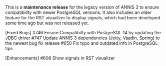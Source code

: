 This is a **maintenance release** for the legacy version of ANNIS 3 to ensure compatibility with newer PostgreSQL versions.
It also includes an older feature for the RST visualizer to display signals, which had been developed some time ago but was not released yet.

[Fixed Bugs]
 #746 Ensure Compatibilty with PostgreSQL 14 by updating the JDBC driver
 #747 Update ANNIS 3 dependencies (Jetty, Vaadin, Spring) to the newest bug fix release
 #650 Fix typo and outdated info in PostgreSQL tips

[Enhancements]
 #608 Show signals in RST visualizer